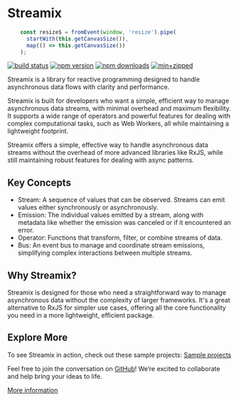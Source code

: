 # Streamix

```javascript
    const resize$ = fromEvent(window, 'resize').pipe(
      startWith(this.getCanvasSize()),
      map(() => this.getCanvasSize())
    );
```

  [![build status](https://github.com/actioncrew/streamix/workflows/build/badge.svg)](https://github.com/actioncrew/streamix/workflows/build/badge.svg)
  [![npm version](https://img.shields.io/npm/v/@actioncrew%2Fstreamix.svg?style=flat-square)](https://www.npmjs.com/package/@actioncrew%2Fstreamix)
  [![npm downloads](https://img.shields.io/npm/dm/@actioncrew%2Fstreamix.svg?style=flat-square)](https://www.npmjs.com/package/@actioncrew%2Fstreamix)
  [![min+zipped](https://img.shields.io/bundlephobia/minzip/%40actioncrew%2Fstreamix)](https://img.shields.io/bundlephobia/minzip/%40actioncrew%2Fstreamix)

Streamix is a library for reactive programming designed to handle asynchronous data flows with clarity and performance.

Streamix is built for developers who want a simple, efficient way to manage asynchronous data streams, with minimal overhead and maximum flexibility. It supports a wide range of operators and powerful features for dealing with complex computational tasks, such as Web Workers, all while maintaining a lightweight footprint.

Streamix offers a simple, effective way to handle asynchronous data streams without the overhead of more advanced libraries like RxJS, while still maintaining robust features for dealing with async patterns.

## Key Concepts
- Stream: A sequence of values that can be observed. Streams can emit values either synchronously or asynchronously.
- Emission: The individual values emitted by a stream, along with metadata like whether the emission was canceled or if it encountered an error.
- Operator: Functions that transform, filter, or combine streams of data.
- Bus: An event bus to manage and coordinate stream emissions, simplifying complex interactions between multiple streams.

## Why Streamix?
Streamix is designed for those who need a straightforward way to manage asynchronous data without the complexity of larger frameworks. It's a great alternative to RxJS for simpler use cases, offering all the core functionality you need in a more lightweight, efficient package.

## Explore More
To see Streamix in action, check out these sample projects:
[Sample projects](https://github.com/actioncrew/streamix/)

Feel free to join the conversation on [GitHub](https://github.com/actioncrew/streamix/discussions)! We’re excited to collaborate and help bring your ideas to life.

[More information](https://medium.com/p/00d5467f0c01)

